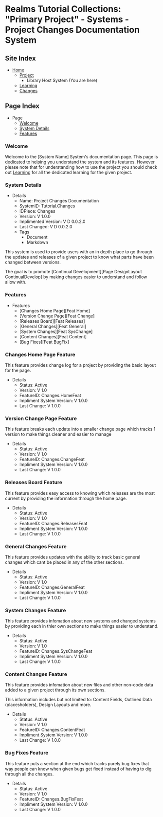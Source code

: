 [Page]:link

[Page Home]:link
[Page Proj Home]:link
[Page Learn Home]:link
[Page Changes Home]:link

[Sec Welcome]:link
[Sec Details]:link
[Sec Features]:link

# Realms Tutorial Collections: "Primary Project" - Systems - Project Changes Documentation System

## Site Index

- [Home][Page Home]
	- [Project][Page Proj Home]
		- Library Host System (You are here)
	- [Learning][Page Learn Home]
	- [Changes][Page Changes Home]

## Page Index

- Page
	- [Welcome][Sec Welcome]
	- [System Details][Sec Details]
	- [Features][Sec Features]

### Welcome

Welcome to the [System Name] System's documentation page. This page is dedicated to helping you understand the system and its features. However please note that for understanding how to use the project you should check out [Learning][Page Learn Home] for all the dedicated learning for the given project.

### System Details

- Details
	- Name: Project Changes Documentation
	- SystemID: Tutorial.Changes
	- IDPiece: Changes
	- Version: V 1.0.0
	- Implimented Version: V D 0.0.2.0
	- Last Changed: V D 0.0.2.0
	- Tags
		- Document
		- Markdown

This system is used to provide users with an in depth place to go through the updates and releases of a given project to know what parts have been changed between versions.

The goal is to promote [Continual Development][Page DesignLayout ContinualDevelop] by making changes easier to understand and follow allow with.

### Features

- Features
	- [Changes Home Page][Feat Home]
	- [Version Change Page][Feat Change]
	- [Releases Board][Feat Releases]
	- [General Changes][Feat General]
	- [System Changes][Feat SysChange]
	- [Content Changes][Feat Content]
	- [Bug Fixes][Feat BugFix]

### Changes Home Page Feature

This feature provides change log for a project by providing the basic layout for the page.

- Details
	- Status: Active
	- Version: V 1.0
	- FeatureID: Changes.HomeFeat
	- Impliment System Version: V 1.0.0
	- Last Change: V 1.0.0

### Version Change Page Feature

This feature breaks each update into a smaller change page which tracks 1 version to make things cleaner and easier to manage

- Details
	- Status: Active
	- Version: V 1.0
	- FeatureID: Changes.ChangeFeat
	- Impliment System Version: V 1.0.0
	- Last Change: V 1.0.0

### Releases Board Feature

This feature provides easy access to knowing which releases are the most current by providing the information through the home page.

- Details
	- Status: Active
	- Version: V 1.0
	- FeatureID: Changes.ReleasesFeat
	- Impliment System Version: V 1.0.0
	- Last Change: V 1.0.0

### General Changes Feature

This feature provides updates with the ability to track basic general changes which cant be placed in any of the other sections.

- Details
	- Status: Active
	- Version: V 1.0
	- FeatureID: Changes.GeneralFeat
	- Impliment System Version: V 1.0.0
	- Last Change: V 1.0.0

### System Changes Feature

This feature provides infomation about new systems and changed systems by providing each in thier own sections to make things easier to understand.

- Details
	- Status: Active
	- Version: V 1.0
	- FeatureID: Changes.SysChangeFeat
	- Impliment System Version: V 1.0.0
	- Last Change: V 1.0.0

### Content Changes Feature

This feature provides infomation about new files and other non-code data added to a given project through its own sections.

This information includes but not limited to: Content Fields, Outlined Data (placesholders), Design Layouts and more.

- Details
	- Status: Active
	- Version: V 1.0
	- FeatureID: Changes.ContentFeat
	- Impliment System Version: V 1.0.0
	- Last Change: V 1.0.0

### Bug Fixes Feature

This feature puts a section at the end which tracks purely bug fixes that way people can know when given bugs get fixed instead of having to dig through all the changes.

- Details
	- Status: Active
	- Version: V 1.0
	- FeatureID: Changes.BugFixFeat
	- Impliment System Version: V 1.0.0
	- Last Change: V 1.0.0